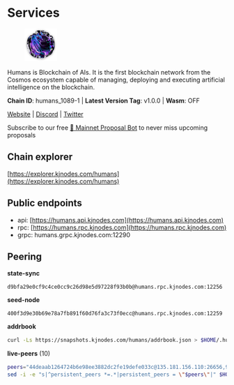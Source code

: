 # Services

<figure><img src="https://raw.githubusercontent.com/kj89/cosmos-images/main/logos/humans.png" alt=""><figcaption></figcaption></figure>

Humans is Blockchain of AIs. It is the first blockchain network  from the Cosmos ecosystem capable of managing, deploying and  executing artificial intelligence on the blockchain.

**Chain ID**: humans_1089-1 | **Latest Version Tag**: v1.0.0 | **Wasm**: OFF

[Website](https://humans.ai) | [Discord](https://discord.gg/humansdotai) | [Twitter](https://twitter.com/humansdotai)



Subscribe to our free [🤖 Mainnet Proposal Bot](https://t.me/kjnodes_proposal_bot) to never miss upcoming proposals


## Chain explorer
[https://explorer.kjnodes.com/humans](https://explorer.kjnodes.com/humans)

## Public endpoints

* api: [https://humans.api.kjnodes.com](https://humans.api.kjnodes.com)
* rpc: [https://humans.rpc.kjnodes.com](https://humans.rpc.kjnodes.com)
* grpc: humans.grpc.kjnodes.com:12290

## Peering

**state-sync**

```text
d9bfa29e0cf9c4ce0cc9c26d98e5d97228f93b0b@humans.rpc.kjnodes.com:12256
```

**seed-node**

```text
400f3d9e30b69e78a7fb891f60d76fa3c73f0ecc@humans.rpc.kjnodes.com:12259
```

**addrbook**
```bash
curl -Ls https://snapshots.kjnodes.com/humans/addrbook.json > $HOME/.humansd/config/addrbook.json
```

**live-peers** (10)
```bash
peers="44deaab1264724b6e98ee3882dc2fe19defe033c@135.181.156.110:26656,9193e655f0581b4acf2e87976ac0b55795359742@167.235.177.226:26656,b05e9018dbe13d5706a6eba13050890865dbe1c2@135.181.208.166:28656,f913050241ce5fd49ea3783ed21724ad05db7291@65.109.125.235:26656,20f95f8b8dd32b94b593dc3e8fcf0b0aeb74b85d@94.237.93.65:26656,d70c9343af28023a78aceb653e885666c12fec3b@138.201.121.185:26687,6d10dcac248d28e8c445841db51f34f9c26442c2@88.217.142.187:29001,d9bfa29e0cf9c4ce0cc9c26d98e5d97228f93b0b@65.109.88.38:12256,abd78601b249e56a0d88d8ea361bae8e36cbf804@103.180.28.92:26656,025cdc1186815f3f28567b30a1667130f0f6c863@212.47.234.245:26656"
sed -i -e "s|^persistent_peers *=.*|persistent_peers = \"$peers\"|" $HOME/.humansd/config/config.toml
```

